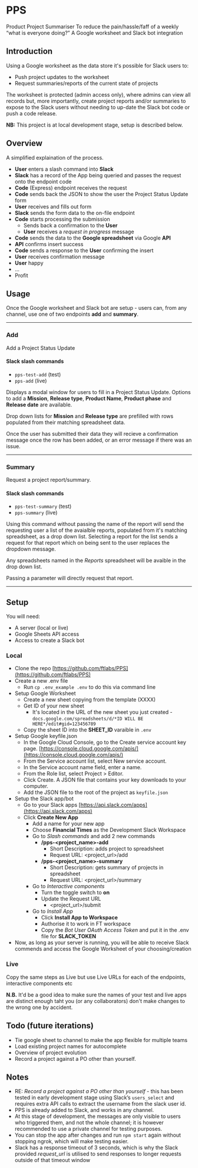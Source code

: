 # PPS

Product Project Summariser
To reduce the pain/hassle/faff of a weekly “what is everyone doing?”
A Google worksheet and Slack bot integration

## Introduction

Using a Google worksheet as the data store it's possible for Slack users to:

- Push project updates to the worksheet
- Request summaries/reports of the current state of projects

The worksheet is protected (admin access only), where admins can view all records but, more importantly, create project reports and/or summaries to expose to the Slack users without needing to up-date the Slack bot code or push a code release.

**NB:** This project is at local development stage, setup is described below.

## Overview

A simplified explaination of the process.

- **User** enters a slash command into **Slack**
- **Slack** has a record of the App being queried and passes the request onto the endpoint code
- **Code** (Express) endpoint receives the request
- **Code** sends back the JSON to show the user the Project Status Update form
- **User** receives and fills out form
- **Slack** sends the form data to the on-file endpoint
- **Code** starts processing the submission
  - Sends back a confirmation to the **User**
  - **User** receives a _request in progress_ message
- **Code** sends the data to the **Google spreadsheet** via Google **API**
- **API** confirms insert success
- **Code** sends a response to the **User** confirming the insert
- **User** receives confirmation message
- **User** happy
- ...
- Profit

## Usage

Once the Google worksheet and Slack bot are setup - users can, from any channel, use one of two endpoints **add** and **summary**.

---

### Add

Add a Project Status Update

#### Slack slash commands

- `pps-test-add` (test)
- `pps-add` (live)

Displays a modal window for users to fill in a Project Status Update. Options to add a **Mission**, **Release type**, **Product Name**, **Product phase** and **Release date** are available.

Drop down lists for **Mission** and **Release type** are prefilled with rows populated from their matching spreadsheet data.

Once the user has submitted their data they will recieve a confirmation message once the row has been added, or an error message if there was an issue.

---

### Summary

Request a project report/summary.

#### Slack slash commands

- `pps-test-summary` (test)
- `pps-summary` (live)

Using this command without passing the name of the report will send the requesting user a list of the avaialble reports, populated from it's matching spreadsheet, as a drop down list. Selecting a report for the list sends a request for that report which on being sent to the user replaces the dropdown message.

Any spreadsheets named in the _Reports_ spreadsheet will be avaible in the drop down list.

Passing a parameter will directly request that report.

---

## Setup

You will need:

- A server (local or live)
- Google Sheets API access
- Access to create a Slack bot

### Local

- Clone the repo [https://github.com/ftlabs/PPS](https://github.com/ftlabs/PPS)
- Create a new .env file
  - Run `cp .env_example .env` to do this via command line
- Setup Google Worksheet
  - Create a new sheet copying from the template (XXXX)
  - Get ID of your new sheet
    - It's located in the URL of the new sheet you just created - `docs.google.com/spreadsheets/d/*ID WILL BE HERE*/edit#gid=123456789`
  - Copy the sheet ID into the **SHEET_ID** varaible in `.env`
- Setup Google keyfile.json
  - In the Google Cloud Console, go to the Create service account key page. [https://console.cloud.google.com/apis/](https://console.cloud.google.com/apis/)
  - From the Service account list, select New service account.
  - In the Service account name field, enter a name.
  - From the Role list, select Project > Editor.
  - Click Create. A JSON file that contains your key downloads to your computer.
  - Add the JSON file to the root of the project as `keyfile.json`
- Setup the Slack app/bot
  - Go to your Slack apps [https://api.slack.com/apps](https://api.slack.com/apps)
  - Click **Create New App**
    - Add a name for your new app
    - Choose **Financial Times** as the Development Slack Workspace
    - Go to _Slash commands_ and add 2 new commands
      - **/pps-<project_name>-add**
        - Short Description: adds project to spreadsheet
        - Request URL: <project_url>/add
      - **/pps-<project_name>-summary**
        - Short Description: gets summary of projects in spreadsheet
        - Request URL: <project_url>/summary
    - Go to _Interactive components_
      - Turn the toggle switch to **on**
      - Update the Request URL
        - <project_url>/submit
    - Go to _Install App_
      - Click **Install App to Workspace**
      - Authorise it to work in FT workspace
      - Copy the _Bot User OAuth Access Token_ and put it in the .env file for **SLACK_TOKEN**
- Now, as long as your server is running, you will be able to receive Slack commends and access the Google Worksheet of your choosing/creation

### Live

Copy the same steps as Live but use Live URLs for each of the endpoints, interactive components etc

**N.B.** It'd be a good idea to make sure the names of your test and live apps are distinct enough taht you (or any collaborators) don't make changes to the wrong one by accident.

## Todo (future iterations)

- Tie google sheet to channel to make the app flexible for multiple teams
- Load existing project names for autocomplete
- Overview of project evolution
- Record a project against a PO other than yourself.

## Notes

- RE: _Record a project against a PO other than yourself_ - this has been tested in early development stage using Slack’s `users_select` and requires extra API calls to extract the username from the slack user id.
- PPS is already added to Slack, and works in any channel.
- At this stage of development, the messages are only visible to users who triggered them, and not the whole channel; it is however recommended to use a private channel for testing purposes.
- You can stop the app after changes and run `npm start` again without stopping ngrok, which will make testing easier.
- Slack has a response timeout of 3 seconds, which is why the Slack provided _request_url_ is utilised to send responses to longer requests outside of that timeout window
